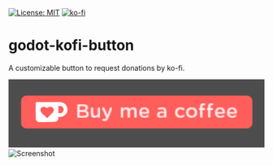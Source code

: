 [![License: MIT](https://img.shields.io/badge/License-MIT-green.svg)](https://opensource.org/licenses/MIT)
[![ko-fi](https://www.ko-fi.com/img/githubbutton_sm.svg)](https://ko-fi.com/B0B3K1P9)

# godot-kofi-button

A customizable button to request donations by ko-fi.

![Screenshot](https://raw.githubusercontent.com/DeybisMelendez/godot-kofi-button/master/Captura%20de%20pantalla_2020-08-14_17-23-49.png)
![Screenshot](https://raw.githubusercontent.com/DeybisMelendez/godot-kofi-button/master/vokoscreen-2020-08-14_17-06-30.gif)
